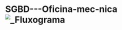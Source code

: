 # SGBD---Oficina-mec-nica![_Fluxograma](https://github.com/user-attachments/assets/4fa001aa-736a-4921-9d1e-5670ea17ce85)
